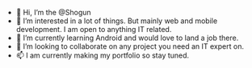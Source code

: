- 👋 Hi, I’m the @Shogun
- 👀 I’m interested in a lot of things. But mainly web and mobile development. I am open to anything IT related.
- 🌱 I’m currently learning Android and would love to land a job there.
- 💞️ I’m looking to collaborate on any project you need an IT expert on.
- 📫 I am currently making my portfolio so stay tuned.


